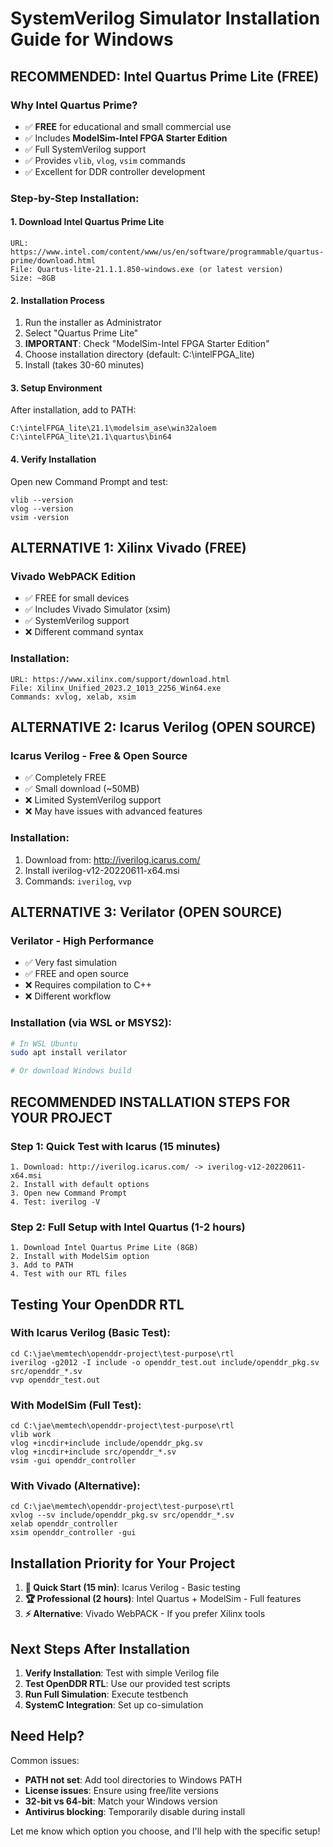 # SystemVerilog Simulator Installation Guide for Windows

## RECOMMENDED: Intel Quartus Prime Lite (FREE)

### Why Intel Quartus Prime?
- ✅ **FREE** for educational and small commercial use
- ✅ Includes **ModelSim-Intel FPGA Starter Edition**
- ✅ Full SystemVerilog support
- ✅ Provides `vlib`, `vlog`, `vsim` commands
- ✅ Excellent for DDR controller development

### Step-by-Step Installation:

#### 1. Download Intel Quartus Prime Lite
```
URL: https://www.intel.com/content/www/us/en/software/programmable/quartus-prime/download.html
File: Quartus-lite-21.1.1.850-windows.exe (or latest version)
Size: ~8GB
```

#### 2. Installation Process
1. Run the installer as Administrator
2. Select "Quartus Prime Lite" 
3. **IMPORTANT**: Check "ModelSim-Intel FPGA Starter Edition"
4. Choose installation directory (default: C:\intelFPGA_lite\)
5. Install (takes 30-60 minutes)

#### 3. Setup Environment
After installation, add to PATH:
```
C:\intelFPGA_lite\21.1\modelsim_ase\win32aloem
C:\intelFPGA_lite\21.1\quartus\bin64
```

#### 4. Verify Installation
Open new Command Prompt and test:
```batch
vlib --version
vlog --version
vsim -version
```

## ALTERNATIVE 1: Xilinx Vivado (FREE)

### Vivado WebPACK Edition
- ✅ FREE for small devices
- ✅ Includes Vivado Simulator (xsim)
- ✅ SystemVerilog support
- ❌ Different command syntax

### Installation:
```
URL: https://www.xilinx.com/support/download.html
File: Xilinx_Unified_2023.2_1013_2256_Win64.exe
Commands: xvlog, xelab, xsim
```

## ALTERNATIVE 2: Icarus Verilog (OPEN SOURCE)

### Icarus Verilog - Free & Open Source
- ✅ Completely FREE
- ✅ Small download (~50MB)
- ❌ Limited SystemVerilog support
- ❌ May have issues with advanced features

### Installation:
1. Download from: http://iverilog.icarus.com/
2. Install iverilog-v12-20220611-x64.msi
3. Commands: `iverilog`, `vvp`

## ALTERNATIVE 3: Verilator (OPEN SOURCE)

### Verilator - High Performance
- ✅ Very fast simulation
- ✅ FREE and open source
- ❌ Requires compilation to C++
- ❌ Different workflow

### Installation (via WSL or MSYS2):
```bash
# In WSL Ubuntu
sudo apt install verilator

# Or download Windows build
```

## RECOMMENDED INSTALLATION STEPS FOR YOUR PROJECT

### Step 1: Quick Test with Icarus (15 minutes)
```batch
1. Download: http://iverilog.icarus.com/ -> iverilog-v12-20220611-x64.msi
2. Install with default options
3. Open new Command Prompt
4. Test: iverilog -V
```

### Step 2: Full Setup with Intel Quartus (1-2 hours)
```batch
1. Download Intel Quartus Prime Lite (8GB)
2. Install with ModelSim option
3. Add to PATH
4. Test with our RTL files
```

## Testing Your OpenDDR RTL

### With Icarus Verilog (Basic Test):
```batch
cd C:\jae\memtech\openddr-project\test-purpose\rtl
iverilog -g2012 -I include -o openddr_test.out include/openddr_pkg.sv src/openddr_*.sv
vvp openddr_test.out
```

### With ModelSim (Full Test):
```batch
cd C:\jae\memtech\openddr-project\test-purpose\rtl
vlib work
vlog +incdir+include include/openddr_pkg.sv
vlog +incdir+include src/openddr_*.sv
vsim -gui openddr_controller
```

### With Vivado (Alternative):
```batch
cd C:\jae\memtech\openddr-project\test-purpose\rtl
xvlog --sv include/openddr_pkg.sv src/openddr_*.sv
xelab openddr_controller
xsim openddr_controller -gui
```

## Installation Priority for Your Project

1. **🚀 Quick Start (15 min)**: Icarus Verilog - Basic testing
2. **🏆 Professional (2 hours)**: Intel Quartus + ModelSim - Full features  
3. **⚡ Alternative**: Vivado WebPACK - If you prefer Xilinx tools

## Next Steps After Installation

1. **Verify Installation**: Test with simple Verilog file
2. **Test OpenDDR RTL**: Use our provided test scripts
3. **Run Full Simulation**: Execute testbench
4. **SystemC Integration**: Set up co-simulation

## Need Help?

Common issues:
- **PATH not set**: Add tool directories to Windows PATH
- **License issues**: Ensure using free/lite versions
- **32-bit vs 64-bit**: Match your Windows version
- **Antivirus blocking**: Temporarily disable during install

Let me know which option you choose, and I'll help with the specific setup!
